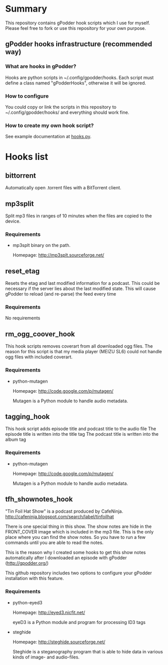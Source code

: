 # Summary

This repository contains gPodder hook scripts which I use for myself. Please feel free to fork or use this repository for your own purpose.

## gPodder hooks infrastructure (recommended way)

### What are hooks in gPodder?

Hooks are python scripts in ~/.config/gpodder/hooks. Each script must define a class named "gPodderHooks", otherwise it will be ignored.

### How to configure

You could copy or link the scripts in this repository to ~/.config/gpodder/hooks/ and everything should work fine.

### How to create my own hook script?

See example documentation at [hooks.py](http://repo.or.cz/w/gpodder.git/blob/HEAD:/doc/dev/examples/hooks.py).


# Hooks list


## bittorrent

Automatically open .torrent files with a BitTorrent client.


## mp3split

Split mp3 files in ranges of 10 minutes when the files are copied to the device.

### Requirements

- mp3splt binary on the path.

  Homepage: http://mp3splt.sourceforge.net/


## reset_etag

Resets the etag and last modified information for a podcast. This could be necessary if the server lies about the last modified state.
This will cause gPodder to reload (and re-parse) the feed every time 

### Requirements

No requirements


## rm_ogg_coover_hook

This hook scripts removes coverart from all downloaded ogg files.
The reason for this script is that my media player (MEIZU SL6) could not handle ogg files with included coverart. 

### Requirements

- python-mutagen

  Homepage: http://code.google.com/p/mutagen/

  Mutagen is a Python module to handle audio metadata.


## tagging_hook

This hook script adds episode title and podcast title to the audio file
The episode title is written into the title tag
The podcast title is written into the album tag

### Requirements

- python-mutagen

  Homepage: http://code.google.com/p/mutagen/

  Mutagen is a Python module to handle audio metadata.


## tfh_shownotes_hook

"Tin Foil Hat Show" is a podcast produced by CafeNinja.
http://cafeninja.blogspot.com/search/label/tinfoilhat

There is one special thing in this show. The show notes are hide in the FRONT_COVER image which is included in the mp3 file. This is the only place where you can find the show notes. So you have to run a few commands until you are able to read the notes.

This is the reason why I created some hooks to get this show notes automatically after I downloaded an episode with gPodder (http://gpodder.org/)

This github repository includes two options to configure your gPodder installation with this feature.

### Requirements

- python-eyed3

  Homepage: http://eyed3.nicfit.net/

  eyeD3 is a Python module and program for processing ID3 tags

- steghide

  Homepage: http://steghide.sourceforge.net/

  Steghide is a steganography program that is able to hide data in various kinds of image- and audio-files. 
